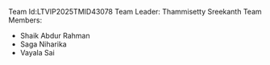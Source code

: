 Team Id:LTVIP2025TMID43078
Team Leader: Thammisetty Sreekanth
Team Members:
- Shaik Abdur Rahman
- Saga Niharika
- Vayala Sai
